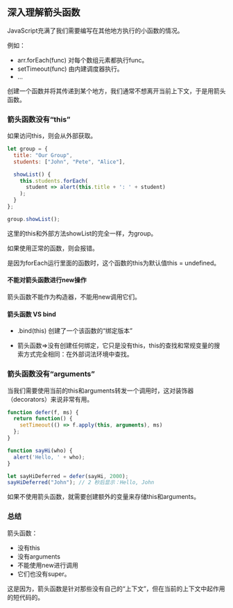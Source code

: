 ## 深入理解箭头函数

JavaScript充满了我们需要编写在其他地方执行的小函数的情况。

例如：

- arr.forEach(func) 对每个数组元素都执行func。
- setTimeout(func) 由内建调度器执行。
- …

创建一个函数并将其传递到某个地方，我们通常不想离开当前上下文，于是用箭头函数。

### 箭头函数没有“this”

如果访问this，则会从外部获取。

```js
let group = {
  title: "Our Group",
  students: ["John", "Pete", "Alice"],

  showList() {
    this.students.forEach(
      student => alert(this.title + ': ' + student)
    );
  }
};

group.showList();
```

这里的this和外部方法showList的完全一样，为group。

如果使用正常的函数，则会报错。

是因为forEach运行里面的函数时，这个函数的this为默认值this = undefined。

#### 不能对箭头函数进行new操作

箭头函数不能作为构造器，不能用new调用它们。

#### 箭头函数 VS bind

- .bind(this) 创建了一个该函数的“绑定版本”

- 箭头函数=>没有创建任何绑定，它只是没有this，this的查找和常规变量的搜索方式完全相同：在外部词法环境中查找。

### 箭头函数没有“arguments”

当我们需要使用当前的this和arguments转发一个调用时，这对装饰器（decorators）来说非常有用。

```js
function defer(f, ms) {
  return function() {
    setTimeout(() => f.apply(this, arguments), ms)
  };
}

function sayHi(who) {
  alert('Hello, ' + who);
}

let sayHiDeferred = defer(sayHi, 2000);
sayHiDeferred("John"); // 2 秒后显示：Hello, John
```

如果不使用箭头函数，就需要创建额外的变量来存储this和arguments。

### 总结

箭头函数：

- 没有this
- 没有arguments
- 不能使用new进行调用
- 它们也没有super。

这是因为，箭头函数是针对那些没有自己的“上下文”，但在当前的上下文中起作用的短代码的。